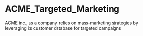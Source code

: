 # ACME_Targeted_Marketing
ACME inc., as a company, relies on mass-marketing strategies by leveraging its customer database for targeted campaigns
